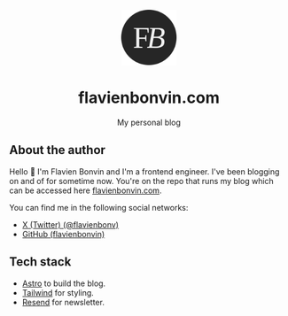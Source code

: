 <p align="center">
  <img alt="flavienbonvin.com" src="public/favicon.svg" width="100" />
</p>
<h1 align="center">
  flavienbonvin.com
</h1>

<p align="center">My personal blog</p>

## About the author

Hello 🦆 I'm Flavien Bonvin and I'm a frontend engineer. I've been blogging on and of for sometime now. You're on the repo that runs my blog which can be accessed here [flavienbonvin.com](flavienbonvin.com).

You can find me in the following social networks:

-   [X (Twitter) (@flavienbonv)](https://twitter.com/flavienbonvin)
-   [GitHub (flavienbonvin)](https://github.com/flavienbonvin)

## Tech stack

-   [Astro](https://astro.build/) to build the blog.
-   [Tailwind](https://tailwindcss.com/) for styling.
-   [Resend](https://resend.com/) for newsletter.
